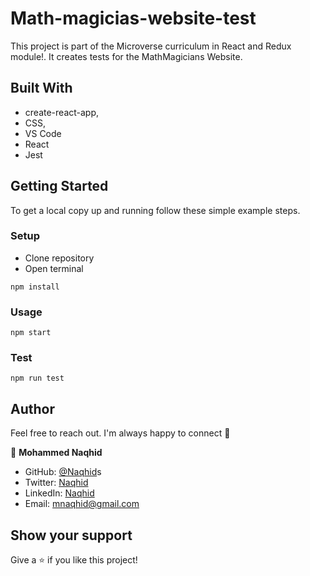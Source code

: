 # Math-magicias-website-test

This project is part of the Microverse curriculum in React and Redux module!. It creates tests for the MathMagicians Website.

## Built With

- create-react-app,
- CSS,
- VS Code
- React
- Jest

## Getting Started

To get a local copy up and running follow these simple example steps.

### Setup

- Clone repository
- Open terminal

```
npm install
```

### Usage

```
npm start
```

### Test

```
npm run test
```

## Author

Feel free to reach out. I'm always happy to connect :slightly_smiling_face:


👤 **Mohammed Naqhid**

- GitHub: [@Naqhid](https://github.com/Naqhid)s
- Twitter: [Naqhid](https://twitter.com/naqhid)
- LinkedIn: [Naqhid](https://www.linkedin.com/in/mohammed-naqhid-ab3080189/)
- Email: mnaqhid@gmail.com

## Show your support

Give a ⭐️ if you like this project!



